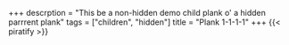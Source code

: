 +++
descrption = "This be a non-hidden demo child plank o' a hidden parrrent plank"
tags = ["children", "hidden"]
title = "Plank 1-1-1-1"
+++
{{< piratify >}}